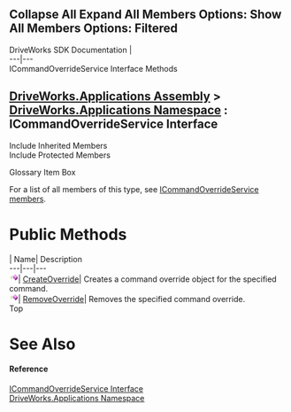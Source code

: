 Collapse All Expand All Members Options: Show All  Members Options: Filtered   
---  
DriveWorks SDK Documentation  |   
---|---  
ICommandOverrideService Interface Methods   
  
[DriveWorks.Applications Assembly](topic13.md) > [DriveWorks.Applications Namespace](topic16.md) : ICommandOverrideService Interface  
---  
  
Include Inherited Members    
Include Protected Members    


Glossary Item Box

For a list of all members of this type, see [ICommandOverrideService members](topic189.md).

# Public Methods

| Name| Description  
---|---|---  
![ Method](dotnetimages/Method.gif)| [CreateOverride](topic193.md)| Creates a command override object for the specified command.   
![ Method](dotnetimages/Method.gif)| [RemoveOverride](topic194.md)| Removes the specified command override.   
Top

# See Also

#### Reference

[ICommandOverrideService Interface](topic188.md)   
[DriveWorks.Applications Namespace](topic16.md)


